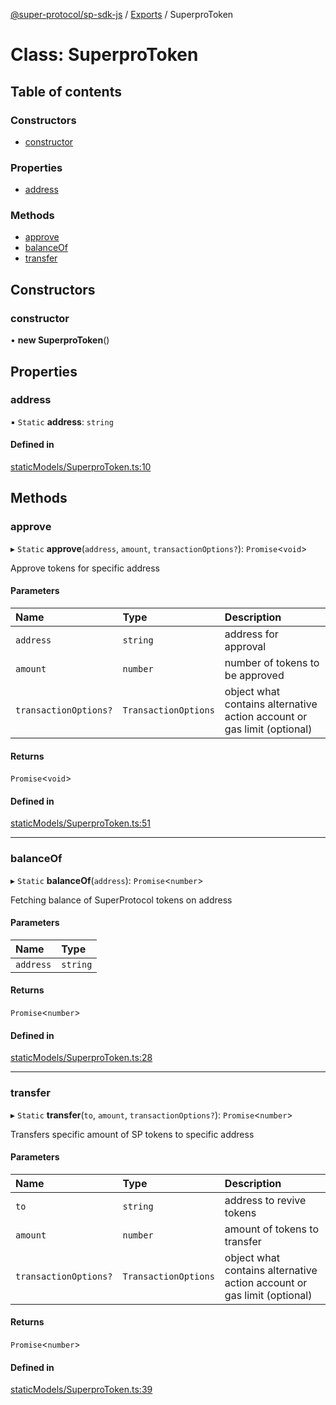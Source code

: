 [@super-protocol/sp-sdk-js](../README.md) / [Exports](../modules.md) / SuperproToken

# Class: SuperproToken

## Table of contents

### Constructors

- [constructor](SuperproToken.md#constructor)

### Properties

- [address](SuperproToken.md#address)

### Methods

- [approve](SuperproToken.md#approve)
- [balanceOf](SuperproToken.md#balanceof)
- [transfer](SuperproToken.md#transfer)

## Constructors

### constructor

• **new SuperproToken**()

## Properties

### address

▪ `Static` **address**: `string`

#### Defined in

[staticModels/SuperproToken.ts:10](https://github.com/Super-Protocol/sp-sdk-js/blob/92112b5/src/staticModels/SuperproToken.ts#L10)

## Methods

### approve

▸ `Static` **approve**(`address`, `amount`, `transactionOptions?`): `Promise`<`void`\>

Approve tokens for specific address

#### Parameters

| Name | Type | Description |
| :------ | :------ | :------ |
| `address` | `string` | address for approval |
| `amount` | `number` | number of tokens to be approved |
| `transactionOptions?` | `TransactionOptions` | object what contains alternative action account or gas limit (optional) |

#### Returns

`Promise`<`void`\>

#### Defined in

[staticModels/SuperproToken.ts:51](https://github.com/Super-Protocol/sp-sdk-js/blob/92112b5/src/staticModels/SuperproToken.ts#L51)

___

### balanceOf

▸ `Static` **balanceOf**(`address`): `Promise`<`number`\>

Fetching balance of SuperProtocol tokens on address

#### Parameters

| Name | Type |
| :------ | :------ |
| `address` | `string` |

#### Returns

`Promise`<`number`\>

#### Defined in

[staticModels/SuperproToken.ts:28](https://github.com/Super-Protocol/sp-sdk-js/blob/92112b5/src/staticModels/SuperproToken.ts#L28)

___

### transfer

▸ `Static` **transfer**(`to`, `amount`, `transactionOptions?`): `Promise`<`number`\>

Transfers specific amount of SP tokens to specific address

#### Parameters

| Name | Type | Description |
| :------ | :------ | :------ |
| `to` | `string` | address to revive tokens |
| `amount` | `number` | amount of tokens to transfer |
| `transactionOptions?` | `TransactionOptions` | object what contains alternative action account or gas limit (optional) |

#### Returns

`Promise`<`number`\>

#### Defined in

[staticModels/SuperproToken.ts:39](https://github.com/Super-Protocol/sp-sdk-js/blob/92112b5/src/staticModels/SuperproToken.ts#L39)
